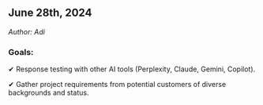 ## June 28th, 2024
<em>Author: Adi</em>

### Goals:
✔ Response testing with other AI tools (Perplexity, Claude, Gemini, Copilot).

✔ Gather project requirements from potential customers of diverse backgrounds and status.
